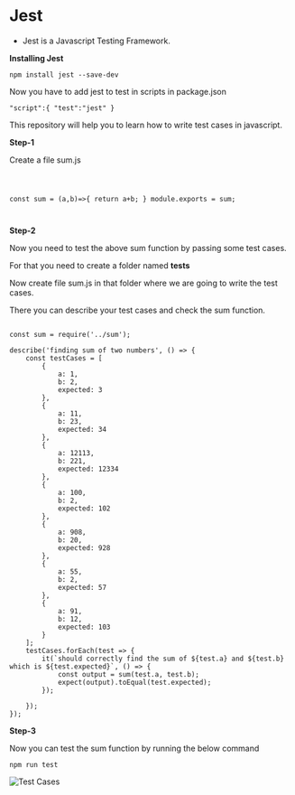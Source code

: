 # Jest

- Jest is a Javascript Testing Framework.

**Installing Jest**

`
npm install jest --save-dev
`

Now you have to add jest to test in scripts in package.json

`
"script":{
    "test":"jest"
}
`

This repository will help you to learn how to write test cases in javascript.

**Step-1**

Create a file sum.js

<code>

const sum = (a,b)=>{
    return a+b;
}
module.exports = sum;

</code>

**Step-2**

Now you need to test the above sum function by passing some test cases.

For that you need to create a folder named __tests__ 

Now create file sum.js in that folder where we are going to write the test cases.

There you can describe your test cases and check the sum function.

```

const sum = require('../sum');

describe('finding sum of two numbers', () => {
    const testCases = [
        {
            a: 1,
            b: 2,
            expected: 3
        },
        {
            a: 11,
            b: 23,
            expected: 34
        },
        {
            a: 12113,
            b: 221,
            expected: 12334
        },
        {
            a: 100,
            b: 2,
            expected: 102
        },
        {
            a: 908,
            b: 20,
            expected: 928
        },
        {
            a: 55,
            b: 2,
            expected: 57
        },
        {
            a: 91,
            b: 12,
            expected: 103
        }
    ];
    testCases.forEach(test => {
        it(`should correctly find the sum of ${test.a} and ${test.b} which is ${test.expected}`, () => {
            const output = sum(test.a, test.b);
            expect(output).toEqual(test.expected);
        });

    });
});

```

**Step-3**

Now you can test the sum function by running the below command

`
npm run test
`


![Test Cases](https://github.com/0-jagadeesh-0/learn-jest/blob/master/assets/sum-test-cases.png)
